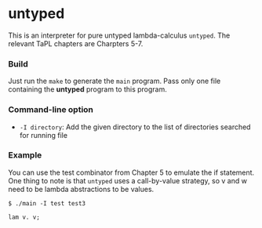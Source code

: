 # untyped

This is an interpreter for pure untyped lambda-calculus `untyped`.
The relevant TaPL chapters are Charpters 5-7.

### Build
Just run the `make` to generate the `main` program. Pass only one file
containing the **untyped** program to this program.

### Command-line option
- `-I directory`: Add the given directory to the list of directories
searched for running file

### Example
You can use the test combinator from Chapter 5 to emulate the if statement. One thing to note is that `untyped` uses a call-by-value strategy, so v and w need to be lambda abstractions to be values.
```
$ ./main -I test test3

lam v. v;
```
